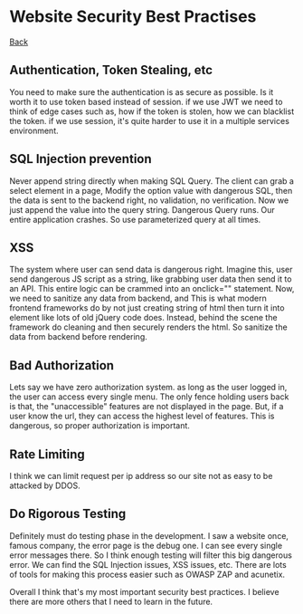 # Website Security Best Practises

[Back](../README.md)

## Authentication, Token Stealing, etc

You need to make sure the authentication is as secure as possible. Is it worth it to use token based instead of session.
if we use JWT we need to think of edge cases such as, how if the token is stolen, how we can blacklist the token.
if we use session, it's quite harder to use it in a multiple services environment.

## SQL Injection prevention

Never append string directly when making SQL Query. The client can grab a select element in a page, Modify the option value with dangerous SQL, then the data is sent to the backend right, no validation, no verification. Now we just append the value into the query string. Dangerous Query runs. Our entire application crashes.
So use parameterized query at all times.

## XSS

The system where user can send data is dangerous right. Imagine this, user send dangerous JS script as a string, like grabbing user data then send it to an API. This entire logic can be crammed into an onclick="" statement. Now, we need to sanitize any data from backend, and This is what modern frontend frameworks do by not just creating string of html then turn it into element like lots of old jQuery code does. Instead, behind the scene the framework do cleaning and then securely renders the html.
So sanitize the data from backend before rendering.

## Bad Authorization

Lets say we have zero authorization system. as long as the user logged in, the user can access every single menu. The only fence holding users back is that, the "unaccessible" features are not displayed in the page. But, if a user know the url, they can access the highest level of features. This is dangerous, so proper authorization is important.

## Rate Limiting

I think we can limit request per ip address so our site not as easy to be attacked by DDOS.

## Do Rigorous Testing

Definitely must do testing phase in the development. I saw a website once, famous company, the error page is the debug one. I can see every single error messages there.
So I think enough testing will filter this big dangerous error. We can find the SQL Injection issues, XSS issues, etc. There are lots of tools for making this process easier such as OWASP ZAP and acunetix.

Overall I think that's my most important security best practices. I believe there are more others that I need to learn in the future.
